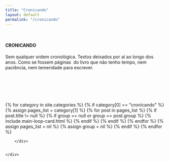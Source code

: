 ```yaml
---
title: "Cronicando"
layout: default
permalink: "/cronicando"
---
```


<div class="container">
    <div class="row justify-content-center">
        <!--  -->
        <div class="col-md-10" style="margin-top:50px">
        <h4 class="text-uppercase text-danger font-weight-bold">CRONICANDO</h4>
        </div>
        <div class="col-md-10">
        <p style="margin-bottom: 100px">
        Sem qualquer ordem cronol&oacute;gica. 
        Textos deixados por a&iacute; ao longo dos anos. 
        Como se fossem p&aacute;ginas&nbsp; do livro que n&atilde;o tenho tempo,
        nem paci&ecirc;ncia, nem temeridade para escrever.
        </p>
        <!--  -->
        <!--  -->
        {% for category in site.categories %}
        {% if category[0] == "cronicando" %}
        <!--  -->
        {% assign pages_list = category[1] %}
        <!--  -->
        {% for post in pages_list %}
            {% if post.title != null %}
                {% if group == null or group == post.group %}
                    {% include main-loop-card.html %}
                {% endif %}
            {% endif %}
        {% endfor %}
        {% assign pages_list = nil %}
        {% assign group = nil %}
        {% endif %}
        {% endfor %}

        </div>
        
        
    </div>
</div>